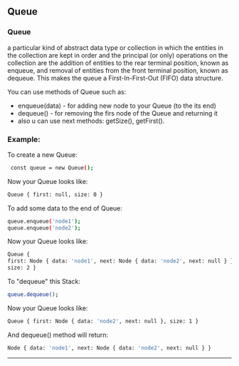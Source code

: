 ## Queue
 ###  Queue
 a particular kind of abstract data type or collection in which the entities in the collection are kept in order and the principal (or only) operations on the collection are the addition of entities to the rear terminal position, known as enqueue, and removal of entities from the front terminal position, known as dequeue. This makes the queue a First-In-First-Out (FIFO) data structure.

 You can use methods of Queue such as:
 * enqueue(data) - for adding new node to your Queue (to the its end)
 * dequeue() - for removing the firs node of the Queue and returning it
 * also u can use next methods: getSize(), getFirst().

 ###  Example:

 To create a new Queue:
 ```sh
  const queue = new Queue();
  ```
  Now your Queue looks like:
  ```sh
  Queue { first: null, size: 0 }
  ```
  To add some data to the end of Queue:
  ```sh
  queue.enqueue('node1');
  queue.enqueue('node2');
  ```
  Now your Queue looks like:
  ```sh
  Queue {
  first: Node { data: 'node1', next: Node { data: 'node2', next: null } },
  size: 2 }
  ```
  To "dequeue" this Stack:
  ```sh
  queue.dequeue();
  ```
  Now your Queue looks like:
  ```sh
  Queue { first: Node { data: 'node2', next: null }, size: 1 }
  ```
  And dequeue() method will return:
  ```sh
  Node { data: 'node1', next: Node { data: 'node2', next: null } }
  ```
 ---